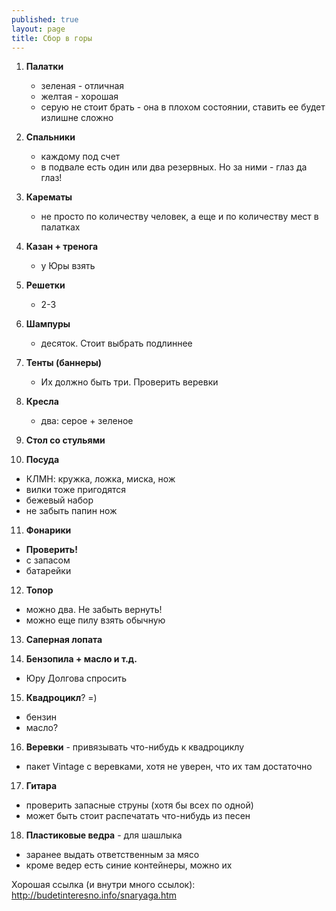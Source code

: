 ```yaml
---
published: true
layout: page
title: Сбор в горы
---
```


1. **Палатки**
   * зеленая - отличная
   * желтая - хорошая
   * серую не стоит брать - она в плохом состоянии, ставить ее будет излишне сложно
2. **Спальники**
   * каждому под счет
   * в подвале есть один или два резервных. Но за ними - глаз да глаз!
3. **Карематы**
   * не просто по количеству человек, а еще и по количеству мест в палатках

4. **Казан + тренога**
   * у Юры взять

5. **Решетки**
   * 2-3

6. **Шампуры**
   * десяток. Стоит выбрать подлиннее

7. **Тенты (баннеры)**
   * Их должно быть три. Проверить веревки

8. **Кресла**
   * два: серое + зеленое

9. **Стол со стульями**

10. **Посуда**
   * КЛМН: кружка, ложка, миска, нож
   * вилки тоже пригодятся
   * бежевый набор
   * не забыть папин нож

11. **Фонарики**
   * **Проверить!**
   * с запасом
   * батарейки

12. **Топор**
   * можно два. Не забыть вернуть!
   * можно еще пилу взять обычную

13. **Саперная лопата**

14. **Бензопила + масло и т.д.**
   * Юру Долгова спросить

15. **Квадроцикл**? =)
   * бензин
   * масло?

16. **Веревки** - привязывать что-нибудь к квадроциклу
   * пакет Vintage с веревками, хотя не уверен, что их там достаточно

17. **Гитара**
   * проверить запасные струны (хотя бы всех по одной)
   * может быть стоит распечатать что-нибудь из песен

18. **Пластиковые ведра** - для шашлыка
   * заранее выдать ответственным за мясо
   * кроме ведер есть синие контейнеры, можно их
   
   
Хорошая ссылка (и внутри много ссылок):
http://budetinteresno.info/snaryaga.htm
